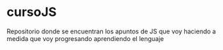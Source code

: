 # cursoJS
Repositorio donde se encuentran los apuntos de JS que voy haciendo a medida que voy progresando aprendiendo el lenguaje
